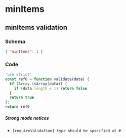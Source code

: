 # minItems

## minItems validation

### Schema

```json
{ "minItems": 1 }
```

### Code

```js
'use strict'
const ref0 = function validate(data) {
  if (Array.isArray(data)) {
    if (data.length < 1) return false
  }
  return true
};
return ref0
```

##### Strong mode notices

 * `[requireValidation] type should be specified at #`

